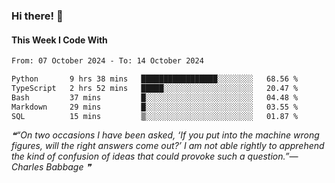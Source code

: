 ### Hi there! 👋

#### This Week I Code With
<!--START_SECTION:waka-->

```txt
From: 07 October 2024 - To: 14 October 2024

Python       9 hrs 38 mins   █████████████████░░░░░░░░   68.56 %
TypeScript   2 hrs 52 mins   █████░░░░░░░░░░░░░░░░░░░░   20.47 %
Bash         37 mins         █░░░░░░░░░░░░░░░░░░░░░░░░   04.48 %
Markdown     29 mins         █░░░░░░░░░░░░░░░░░░░░░░░░   03.55 %
SQL          15 mins         ▒░░░░░░░░░░░░░░░░░░░░░░░░   01.87 %
```

<!--END_SECTION:waka-->

<!--STARTS_HERE_QUOTE_README-->
<i>❝“On two occasions I have been asked, ‘If you put into the machine wrong figures, will the right answers come out?’  I am not able rightly to apprehend the kind of confusion of ideas that could provoke such a question.”— Charles Babbage   ❞</i>
<!--ENDS_HERE_QUOTE_README-->
